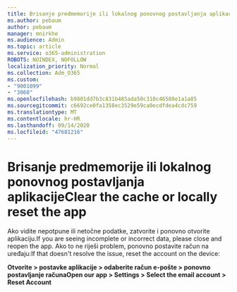 ```yaml
---
title: Brisanje predmemorije ili lokalnog ponovnog postavljanja aplikacije
ms.author: pebaum
author: pebaum
manager: mnirkhe
ms.audience: Admin
ms.topic: article
ms.service: o365-administration
ROBOTS: NOINDEX, NOFOLLOW
localization_priority: Normal
ms.collection: Adm_O365
ms.custom:
- "9001099"
- "3060"
ms.openlocfilehash: b9801dd7b3c831b485ada50c310c46580e1a1a85
ms.sourcegitcommit: c6692ce0fa1358ec3529e59ca0ecdfdea4cdc759
ms.translationtype: MT
ms.contentlocale: hr-HR
ms.lasthandoff: 09/14/2020
ms.locfileid: "47681216"
---
```

# <a name="clear-the-cache-or-locally-reset-the-app"></a><span data-ttu-id="38804-102">Brisanje predmemorije ili lokalnog ponovnog postavljanja aplikacije</span><span class="sxs-lookup"><span data-stu-id="38804-102">Clear the cache or locally reset the app</span></span>

<span data-ttu-id="38804-103">Ako vidite nepotpune ili netočne podatke, zatvorite i ponovno otvorite aplikaciju.</span><span class="sxs-lookup"><span data-stu-id="38804-103">If you are seeing incomplete or incorrect data, please close and reopen the app.</span></span>  <span data-ttu-id="38804-104">Ako to ne riješi problem, ponovno postavite račun na uređaju:</span><span class="sxs-lookup"><span data-stu-id="38804-104">If that doesn't resolve the issue, reset the account on the device:</span></span> 

<span data-ttu-id="38804-105">**Otvorite > postavke aplikacije > odaberite račun e-pošte > ponovno postavljanje računa**</span><span class="sxs-lookup"><span data-stu-id="38804-105">**Open our app > Settings > Select the email account > Reset Account**</span></span>